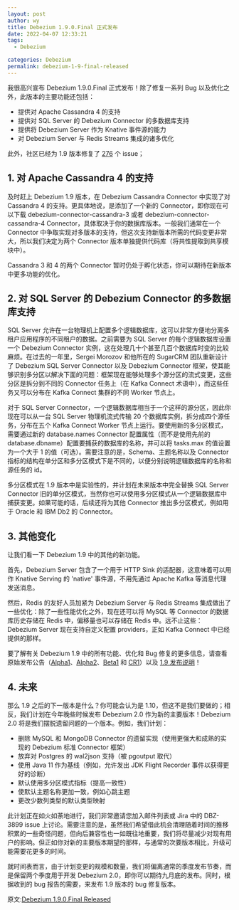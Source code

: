 ```yaml
---
layout: post
author: wy
title: Debezium 1.9.0.Final 正式发布
date: 2022-04-07 12:33:21
tags:
  - Debezium

categories: Debezium
permalink: debezium-1-9-final-released
---
```


我很高兴宣布 Debezium 1.9.0.Final 正式发布！除了修复一系列 Bug 以及优化之外，此版本的主要功能还包括：
- 提供对 Apache Cassandra 4 的支持
- 提供对 SQL Server 的 Debezium Connector 的多数据库支持
- 提供将 Debezium Server 作为 Knative 事件源的能力
- 对 Debezium Server 与 Redis Streams 集成的诸多优化

此外，社区已经为 1.9 版本修复了 [276](https://issues.redhat.com/issues/?jql=project%20%3D%20DBZ%20AND%20fixVersion%20in%20(1.9.0.Alpha1%2C%201.9.0.Alpha2%2C%201.9.0.Beta1%2C%201.9.0.CR1%2C%201.9.0.Final)%20ORDER%20BY%20key%20ASC%2C%20status%20DESC) 个 issue；

## 1. 对 Apache Cassandra 4 的支持

及时赶上 Debezium 1.9 版本，在 Debezium Cassandra Connector 中实现了对 Cassandra 4 的支持。更具体地说，是添加了一个新的 Connector，即你现在可以下载 debezium-connector-cassandra-3 或者 debezium-connector-cassandra-4 Connector，具体取决于你的数据库版本。一般我们通常在一个 Connector 中争取实现对多版本的支持，但这次支持新版本所需的代码变更非常大，所以我们决定为两个 Connector 版本单独提供代码库（将共性提取到共享模块中）。

Cassandra 3 和 4 的两个 Connector 暂时仍处于孵化状态，你可以期待在新版本中更多功能的优化。

## 2. 对 SQL Server 的 Debezium Connector 的多数据库支持

SQL Server 允许在一台物理机上配置多个逻辑数据库，这可以非常方便地分离多租户应用程序的不同租户的数据。之前需要为 SQL Server 的每个逻辑数据库设置一个 Debezium Connector 实例，这在处理几十个甚至几百个数据库时变的比较麻烦。在过去的一年里，Sergei Morozov 和他所在的 SugarCRM 团队重新设计了 Debezium SQL Server Connector 以及 Debezium Connector 框架，使其能够识别多分区以解决下面的问题：框架现在能够处理多个源分区的流式变更，这些分区是拆分到不同的 Connector 任务上（在 Kafka Connect 术语中），而这些任务又可以分布在 Kafka Connect 集群的不同 Worker 节点上。

对于 SQL Server Connector，一个逻辑数据库相当于一个这样的源分区，因此你现在可以从一台 SQL Server 物理机流式传输 20 个数据库实例，拆分成四个源任务，分布在五个 Kafka Connect Worker 节点上运行。要使用新的多分区模式，需要通过新的 database.names Connector 配置属性（而不是使用先前的 database.dbname）配置要捕获的数据库的名称，并可以将 tasks.max 的值设置为一个大于 1 的值（可选）。需要注意的是，Schema、主题名称以及 Connector 指标的结构在单分区和多分区模式下是不同的，以便分别说明逻辑数据库的名称和源任务的 id。

多分区模式在 1.9 版本中是实验性的，并计划在未来版本中完全替换 SQL Server Connector 旧的单分区模式，当然你也可以使用多分区模式从一个逻辑数据库中捕获变更。如果可能的话，后续还将为其他 Connector 推出多分区模式，例如用于 Oracle 和 IBM Db2 的 Connector。

## 3. 其他变化

让我们看一下 Debezium 1.9 中的其他的新功能。

首先，Debezium Server 包含了一个用于 HTTP Sink 的适配器，这意味着可以用作 Knative Serving 的 'native' 事件源，不用先通过 Apache Kafka 等消息代理发送消息。

然后，Redis 的友好人员加紧为 Debezium Server 与 Redis Streams 集成做出了一些优化：除了一些性能优化之外，现在还可以将 MySQL 等 Connector 的数据库历史存储在 Redis 中，偏移量也可以存储在 Redis 中。远不止这些：Debezium Server 现在支持自定义配置 providers，正如 Kafka Connect 中已经提供的那样。

要了解有关 Debezium 1.9 中的所有功能、优化和 Bug 修复的更多信息，请查看原始发布公告（[Alpha1](https://mp.weixin.qq.com/s/PWj49UTzytW77mpC9zAJrA)、[Alpha2](https://mp.weixin.qq.com/s/gbmiTSuR3ruLwgC1Y-G-4A)、[Beta1](https://debezium.io/blog/2022/03/03/debezium-1-9-beta1-released/) 和 [CR1](https://mp.weixin.qq.com/s/bFIkJm4iXrG8bX9etvGH4A)）以及 [1.9 发布说明](https://debezium.io/releases/1.9/release-notes)！

## 4. 未来

那么 1.9 之后的下一版本是什么？你可能会认为是 1.10，但这不是我们要做的；相反，我们计划在今年晚些时候发布 Debezium 2.0 作为新的主要版本！Debezium 2.0 将是我们摆脱遗留问题的一个版本。例如，我们计划：
- 删除 MySQL 和 MongoDB Connector 的遗留实现（使用更强大和成熟的实现的 Debezium 标准 Connector 框架）
- 放弃对 Postgres 的 wal2json 支持（被 pgoutput 取代）
- 使用 Java 11 作为基线（例如，允许发出 JDK Flight Recorder 事件以获得更好的诊断）
- 默认使用多分区模式指标（提高一致性）
- 使默认主题名称更加一致，例如心跳主题
- 更改少数列类型的默认类型映射

此计划正在如火如荼地进行，我们非常邀请您加入邮件列表或 Jira 中的 DBZ-3899 issue 上讨论。需要注意的是，虽然我们希望借此机会清理随着时间的推移积累的一些奇怪问题，但向后兼容性也一如既往地重要，我们将尽量减少对现有用户的影响。但正如你对新的主要版本期望的那样，与通常的次要版本相比，升级可能需要花更多的时间。

就时间表而言，由于计划变更的规模和数量，我们将偏离通常的季度发布节奏，而是保留两个季度用于开发 Debezium 2.0，即你可以期待九月底的发布。同时，根据收到的 bug 报告的需要，来发布 1.9 版本的 bug 修复版本。

原文:[Debezium 1.9.0.Final Released](https://debezium.io/blog/2022/04/06/debezium-1.9-final-released/)
